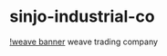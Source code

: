 # sinjo-industrial-co
[!weave banner](https://thumbs.dreamstime.com/b/%E7%BA%BA%E7%BB%87%E6%9C%BA%E6%A2%B0%E5%88%B6%E9%80%A0-%E5%A4%A7%E5%9E%8B%E7%BB%87%E5%B8%83%E6%9C%BA%E7%BB%9F%E4%B8%80%E7%AB%8B%E5%BC%8F%E6%8E%A7%E5%88%B6%E6%9D%BF%E5%8E%82%E5%B7%A5%E7%89%B9%E5%BE%81-164852447.jpg)
weave trading company
